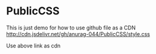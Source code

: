 # PublicCSS
This is just demo for how to use github file as a CDN
http://cdn.jsdelivr.net/gh/anurag-044/PublicCSS/style.css

Use above link as cdn
